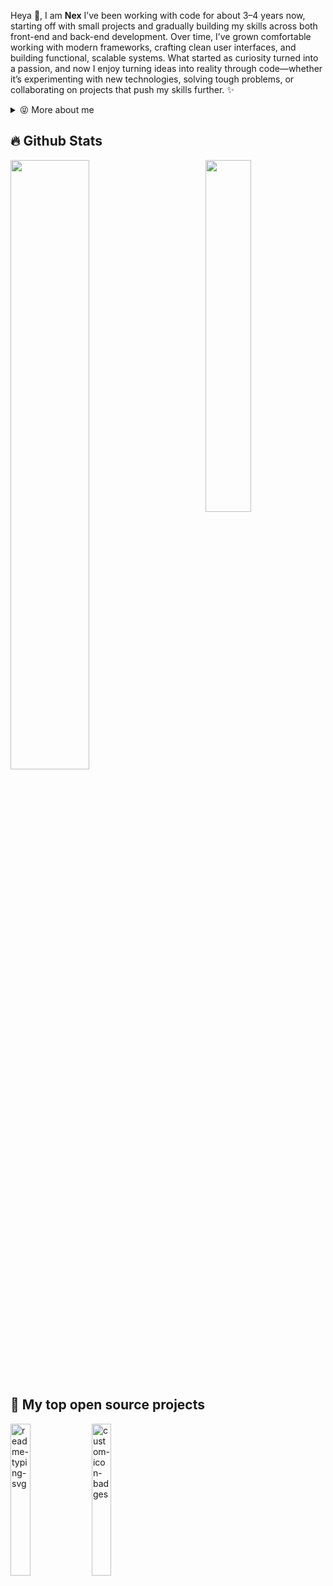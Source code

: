 <p>
  
Heya 👋, I am **Nex** I’ve been working with code for about 3–4 years now, starting off with small projects and gradually building my skills across both front-end and back-end development. Over time, I’ve grown comfortable working with modern frameworks, crafting clean user interfaces, and building functional, scalable systems. What started as curiosity turned into a passion, and now I enjoy turning ideas into reality through code—whether it’s experimenting with new technologies, solving tough problems, or collaborating on projects that push my skills further. ✨

<div>
<details>
  <summary>😝 More about me</summary>

- 🔭 I’m currently on a journey to build **some cool** things

- 🌱 I’m currently learning **everything** 😭

- 🤝 I’m looking for help with **finding projects to contribute to!**

- 👨‍💻 Most of my work is private commisioned work, I'll publicly post things if they allow me! 

- 💬 Ask me about **open source, FiveM development, and community management**

- 📫 Reach me out at **nexoffline** on discord <3

</details>
  
</p>

## 🔥 Github Stats

<img align="right" width="38%" src="https://i.pinimg.com/736x/b3/e1/16/b3e11628033ea62ff4170081bd6e079a.jpg"/>

  <a href="https://github.com/NexOffline"><img width="50%" src="https://github-readme-stats.vercel.app/api?username=NexOffline&theme=radical&title_color=ff3068?"></a>

## 📘 My top open source projects

<p align="left">
    <a href="https://github.com/NexOffline/nex-atm"><img width="25%" src="https://denvercoder1-github-readme-stats.vercel.app/api/pin/?username=NexOffline&repo=nex-atm&hide_border=true&bg_color=1F222E&title_color=F85D7F&icon_color=F8D866&theme=react&show_icons=false" alt="readme-typing-svg"></a>
  <a href="https://github.com/mythic-framework/txAdminRecipe"><img width="25%" src="https://denvercoder1-github-readme-stats.vercel.app/api/pin?username=mythic-framework&repo=txAdminRecipe&theme=react&bg_color=1F222E&title_color=F85D7F&icon_color=F8D866&hide_border=true&show_icons=false" alt="custom-icon-badges"></a>
</p>
